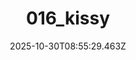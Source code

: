 ---
title: "016_kissy"
description: ""
image: "/uploads/photos/1761814529461-016_kissy.webp"
display: "/uploads/photos/1761814529461-016_kissy-display.webp"
thumbnail: "/uploads/photos/1761814529461-016_kissy-thumb.webp"
width: 5989
height: 3898
featured: true
date: 2025-10-30T08:55:29.463Z
order: 0
---